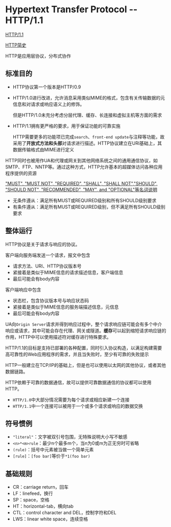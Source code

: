 # Hypertext Transfer Protocol -- HTTP/1.1

[HTTP/1.1](https://tools.ietf.org/html/rfc2616#section-5.1.1)

[HTTP简史](https://hpbn.co/brief-history-of-http/)

HTTP是应用层协议，分布式协作

## 标准目的

* HTTP协议第一个版本是HTTP/0.9
* HTTP/1.0进行改进，允许消息采用类似MIME的格式，包含有关传输数据的元信息和对请求或响应语义上的修饰。

	但是HTTP/1.0未充分考虑分层代理、缓存、长连接和虚拟主机等方面的需求

* HTTP/1.1拥有更严格的要求，用于保证功能的可靠实施

	HTTP需要更多的功能项已完成`search`、`front-end update`与注释等功能，故采用了**开放式方法和头部**对请求进行描述。HTTP协议建立在URI基础上，其数据传输格式由MIME进行定义

HTTP同时也被用作UA和代理或网关到其他网络系统之间的通用通信协议，如SMTP、FTP、NNTP等。通过这种方式，HTTP允许基本的超媒体访问各种应用程序提供的资源

["MUST", "MUST NOT", "REQUIRED", "SHALL", "SHALL NOT","SHOULD", "SHOULD NOT", "RECOMMENDED", "MAY", and "OPTIONAL"等名词说明](https://tools.ietf.org/html/rfc2119)
* 无条件遵从：满足所有MUST或REQUIRED级别和所有SHOULD级别要求
* 有条件遵从：满足所有MUST或REQUIRED级别，但不满足所有SHOULD级别要求

## 整体运行

HTTP协议是关于请求与响应的协议。

客户端向服务端发送一个请求，报文中包含
* 请求方法、URI、HTTP协议版本号
* 紧接着是类似于MIME信息的请求描述信息，客户端信息
* 最后可能会有body内容

客户端响应中包含
* 状态栏，包含协议版本号与响应状态码
* 紧接着是类似于MIME信息的服务端描述信息，元信息
* 最后可能会有body内容

UA向`Origin Server`请求并得到响应过程中，整个请求响应链可能会有多个中介响应或请求，其中可能会存在代理、网关或隧道。**缓存**可以起到缩短请求响应链的作用，HTTP中可以使用描述符对缓存进行特殊要求。

HTTP/1.1的目标是支持已部署的各种配置，同时引入协议构造，以满足构建需要高可靠性的Web应用程序的需求，并且当失败时，至少有可靠的失败提示

HTTP一般建立在TCP/IP的基础上，但是也可以使用以太网的其他协议，或者其他数据链路。

HTTP依赖于可靠的数据通信，故可以提供可靠数据通信的协议都可以使用HTTP。

* `HTTP/1.0`中大部分情况需要为每个请求或相应新建一个连接
* `HTTP/1.1`中一个连接可以被用于一个或多个请求或响应的数据交换

## 符号惯例

* `"literal"`：文字被双引号包围，无特殊说明大小写不敏感
* `<n>*<m>rule`：最少n个最多m个，当n为0或m为正无穷时可省略
* `(rule)`：括号中元素被当做一个简单元素
* `[rule]`：`[foo bar]`等价于`*1(foo bar)`

## 基础规则

* CR：carriage return，回车
* LF：linefeed，换行
* SP：space，空格
* HT：horizontal-tab，横向tab
* CTL：control character and DEL，控制字符和DEL
* LWS：linear white space，连续空格